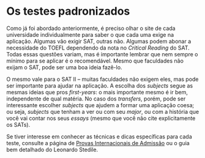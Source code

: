 # Os testes padronizados

Como já foi abordado anteriormente, é preciso olhar o site de cada universidade individualmente para saber o que cada uma exige na aplicação. Algumas vão exigir SAT, outras não. Algumas podem abonar a necessidade do TOEFL dependendo da nota no *Critical Reading* do SAT. Todas essas questões variam, mas é importante lembrar que nem sempre o mínimo para se aplicar é o recomendável. Mesmo que faculdades não exijam o SAT, pode ser uma boa ideia fazê-lo. 

O mesmo vale para o SAT II – muitas faculdades não exigem eles, mas pode ser importante para ajudar na aplicação. A escolha dos *subjects* segue as mesmas ideias que pros *first-years*: o mais importante mesmo é ir bem, independente de qual matéria. No caso dos *transfers*, porém, pode ser interessante escolher *subjects* que ajudem a formar uma aplicação coesa; ou seja, *subjects* que tenham a ver ou com seu *major*, ou com a história que você vai contar nos seus *essays* (mesmo que você não cite explicitamente os SATs).

Se tiver interesse em conhecer as técnicas e dicas específicas para cada teste, consulte a página de [Provas Internacionais de Admissão](http://www.qilabs.org/guias/application/provas) ou o guia bem detalhado do Leonardo Stedile.
